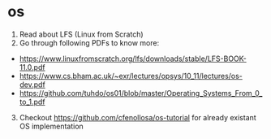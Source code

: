# os

1. Read about LFS (Linux from Scratch) 
2. Go through following PDFs to know more:
  * https://www.linuxfromscratch.org/lfs/downloads/stable/LFS-BOOK-11.0.pdf
  * https://www.cs.bham.ac.uk/~exr/lectures/opsys/10_11/lectures/os-dev.pdf
  * https://github.com/tuhdo/os01/blob/master/Operating_Systems_From_0_to_1.pdf
3. Checkout https://github.com/cfenollosa/os-tutorial for already existant OS implementation
